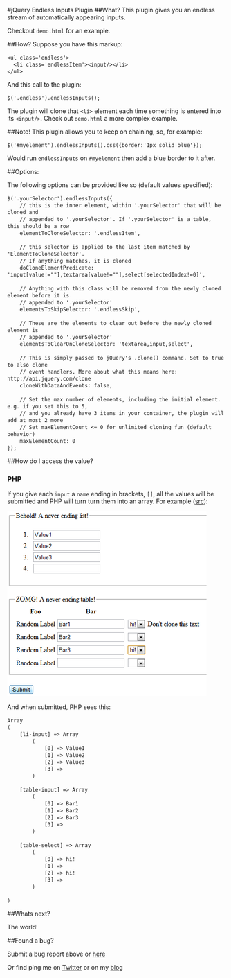 #jQuery Endless Inputs Plugin
##What?
This plugin gives you an endless stream of automatically appearing inputs.

Checkout `demo.html` for an example.

##How?
Suppose you have this markup:

    <ul class='endless'>
      <li class='endlessItem'><input/></li>
    </ul>

And this call to the plugin:

    $('.endless').endlessInputs();

The plugin will clone that `<li>` element each time something is entered into its `<input/>`. Check out `demo.html` a more complex example.

##Note!
This plugin allows you to keep on chaining, so, for example:

    $('#myelement').endlessInputs().css({border:'1px solid blue'});

Would run `endlessInputs` on `#myelement` then add a blue border to it after.


##Options:

The following options can be provided like so (default values specified):

    $('.yourSelector').endlessInputs({
        // this is the inner element, within '.yourSelector' that will be cloned and
        // appended to '.yourSelector'. If '.yourSelector' is a table, this should be a row
        elementToCloneSelector: '.endlessItem',
        
        // this selector is applied to the last item matched by 'ElementToCloneSelector'. 
        // If anything matches, it is cloned
        doCloneElementPredicate: 'input[value!=""],textarea[value!=""],select[selectedIndex!=0]',
        
        // Anything with this class will be removed from the newly cloned element before it is 
        // appended to '.yourSelector'
        elementsToSkipSelector: '.endlessSkip',
        
        // These are the elements to clear out before the newly cloned element is 
        // appended to '.yourSelector'
        elementsToClearOnCloneSelector: 'textarea,input,select',
        
        // This is simply passed to jQuery's .clone() command. Set to true to also clone
        // event handlers. More about what this means here: http://api.jquery.com/clone
        cloneWithDataAndEvents: false,
        
        // Set the max number of elements, including the initial element. e.g. if you set this to 5,
        // and you already have 3 items in your container, the plugin will add at most 2 more
        // Set maxElementCount <= 0 for unlimited cloning fun (default behavior)
        maxElementCount: 0
    });
      
##How do I access the value?

### PHP
If you give each `input` a `name` ending in brackets, `[]`, all the values will be submitted and PHP will turn turn them into an array. For example ([src](https://raw.github.com/mharen/jquery-endless-inputs-plugin/master/demo.php)):

![enter data](https://github.com/mharen/jquery-endless-inputs-plugin/raw/master/php-example-submit.png)

And when submitted, PHP sees this:

    Array
    (
        [li-input] => Array
            (
                [0] => Value1
                [1] => Value2
                [2] => Value3
                [3] => 
            )

        [table-input] => Array
            (
                [0] => Bar1
                [1] => Bar2
                [2] => Bar3
                [3] => 
            )

        [table-select] => Array
            (
                [0] => hi!
                [1] => 
                [2] => hi!
                [3] => 
            )

    )

##Whats next?

The world!

##Found a bug? 

Submit a bug report above or [here](https://github.com/mharen/jquery-endless-inputs-plugin/issues)

Or find ping me on [Twitter](http://www.twitter.com/mharen) or on my [blog](http://blog.wassupy.com)
